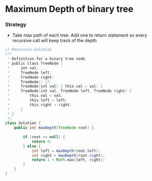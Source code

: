 # Maximum Depth of binary tree

### Strategy

* Take max path of each tree. Add one to return statement so every recursive call will keep track of the depth

```java
// Recursive solution
/**
 * Definition for a binary tree node.
 * public class TreeNode {
 *     int val;
 *     TreeNode left;
 *     TreeNode right;
 *     TreeNode() {}
 *     TreeNode(int val) { this.val = val; }
 *     TreeNode(int val, TreeNode left, TreeNode right) {
 *         this.val = val;
 *         this.left = left;
 *         this.right = right;
 *     }
 * }
 */
class Solution {
    public int maxDepth(TreeNode root) {
        
        if (root == null) {
            return 0;
        } else {
            int left = maxDepth(root.left);
            int right = maxDepth(root.right);
            return 1 + Math.max(left, right);
        } 
    }
}
```
